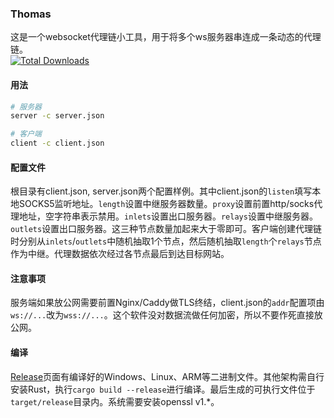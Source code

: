 ### Thomas  
这是一个websocket代理链小工具，用于将多个ws服务器串连成一条动态的代理链。    
[![Total Downloads][1]][2]  

[1]: https://img.shields.io/github/downloads/vrnobody/thomas/total.svg "Total Downloads Badge"
[2]: https://somsubhra.github.io/github-release-stats/?username=vrnobody&repository=thomas&per_page=30 "Download Details"

#### 用法
```bash
# 服务器
server -c server.json

# 客户端
client -c client.json
```

#### 配置文件
根目录有client.json, server.json两个配置样例。其中client.json的`listen`填写本地SOCKS5监听地址。`length`设置中继服务器数量。`proxy`设置前置http/socks代理地址，空字符串表示禁用。`inlets`设置出口服务器。`relays`设置中继服务器。`outlets`设置出口服务器。这三种节点数量加起来大于零即可。客户端创建代理链时分别从`inlets`/`outlets`中随机抽取1个节点，然后随机抽取`length`个`relays`节点作为中继。代理数据依次经过各节点最后到达目标网站。  

#### 注意事项
服务端如果放公网需要前置Nginx/Caddy做TLS终结，client.json的`addr`配置项由`ws://...`改为`wss://...`。这个软件没对数据流做任何加密，所以不要作死直接放公网。  

#### 编译
[Release](https://github.com/vrnobody/thomas/releases/latest)页面有编译好的Windows、Linux、ARM等二进制文件。其他架构需自行安装Rust，执行`cargo build --release`进行编译。最后生成的可执行文件位于`target/release`目录内。系统需要安装openssl v1.*。  
